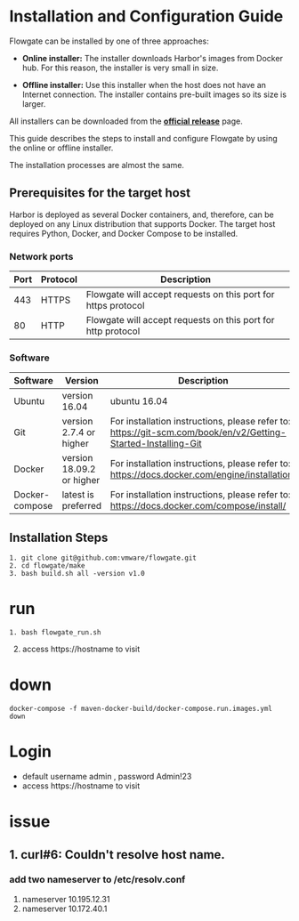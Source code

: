 # Installation and Configuration Guide
Flowgate can be installed by one of three approaches: 
- **Online installer:** The installer downloads Harbor's images from Docker hub. For this reason, the installer is very small in size.

- **Offline installer:** Use this installer when the host does not have an Internet connection. The installer contains pre-built images so its size is larger.

All installers can be downloaded from the **[official release](https://github.com/goharbor/harbor/releases)** page. 

This guide describes the steps to install and configure Flowgate by using the online or offline installer.

 The installation processes are almost the same. 

## Prerequisites for the target host
Harbor is deployed as several Docker containers, and, therefore, can be deployed on any Linux distribution that supports Docker. The target host requires Python, Docker, and Docker Compose to be installed. 

### Network ports

|Port|Protocol|Description|
|---|---|---|
|443|HTTPS|Flowgate will accept requests on this port for https protocol|
|80|HTTP|Flowgate will accept requests on this port for http protocol|

### Software

|Software|Version|Description|
|---|---|---|
|Ubuntu|version 16.04|ubuntu 16.04|
|Git|version 2.7.4 or higher|For installation instructions, please refer to: https://git-scm.com/book/en/v2/Getting-Started-Installing-Git|
|Docker|version 18.09.2 or higher|For installation instructions, please refer to: https://docs.docker.com/engine/installation/|
|Docker-compose|latest is preferred|For installation instructions, please refer to: https://docs.docker.com/compose/install/|

## Installation Steps
```
1. git clone git@github.com:vmware/flowgate.git
2. cd flowgate/make
3. bash build.sh all -version v1.0
```

# run
```
1. bash flowgate_run.sh
```
2. access https://hostname to visit

# down
``` 
docker-compose -f maven-docker-build/docker-compose.run.images.yml down
```
# Login
* default username admin , password Admin!23
* access https://hostname to visit
# issue
## 1. curl#6: Couldn't resolve host name.
### add two nameserver to /etc/resolv.conf
1. nameserver 10.195.12.31
2. nameserver 10.172.40.1
